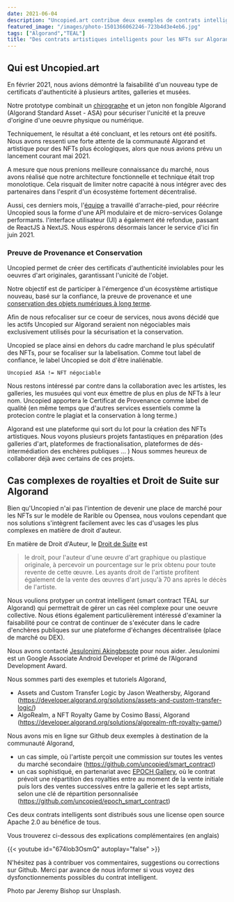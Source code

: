 ```yaml
---
date: 2021-06-04
description: "Uncopied.art contribue deux exemples de contrats intelligents pour gérer le droit de suite et les royalties pour des jetons non fongibles artistiques(NFTs) émis sur Algorand."
featured_image: "/images/photo-1501366062246-723b4d3e4eb6.jpg"
tags: ["Algorand","TEAL"]
title: "Des contrats artistiques intelligents pour les NFTs sur Algorand"
---
```


## Qui est Uncopied.art

En février 2021, nous avions démontré la faisabilité d'un nouveau type de certificats d'authenticité à plusieurs artites, galleries et musées. 

Notre prototype combinait un [chirographe](/fr/about/chirograph/) et un jeton non fongible Algorand (Algorand Standard Asset - ASA) pour sécuriser l'unicité et la preuve d'origine d'une oeuvre physique ou numérique. 

Techniquement, le résultat a été concluant, et les retours ont été positifs. Nous avons ressenti une forte attente de la communauté Algorand et artistique pour des NFTs plus écologiques, alors que nous avions prévu un lancement courant mai 2021.

A mesure que nous prenions meilleure connaissance du marché, nous avons réalisé que notre architecture fonctionnelle et technique était trop monolotique.  Cela risquait de limiter notre capacité à nous intégrer avec des partenaires dans l'esprit d'un écosystème fortement décentralisé. 

Aussi, ces derniers mois, l'[équipe](/fr/about/team/) a travaillé d'arrache-pied, pour réécrire Uncopied sous la forme d'une API modulaire et de micro-services Golange performants. l'interface utilisateur (UI) a également été refondue, passant de ReactJS à NextJS. Nous espérons désormais lancer le service d'ici fin juin 2021.  

### Preuve de Provenance et Conservation

Uncopied permet de créer des certificats d'authenticité inviolables pour les oeuvres d'art originales, garantissant l'unicité de l'objet. 

Notre objectif est de participer à l'émergence d'un écosystème artistique nouveau, basé sur la confiance, la preuve de provenance et une [conservation des objets numériques à long terme](/fr/blog/blockchain-museum-collection-inventory/).

Afin de nous refocaliser sur ce coeur de services, nous avons décidé que les actifs Uncopied sur Algorand seraient non négociables mais exclusivement utilisés pour la sécurisation et la conservation. 

Uncopied se place ainsi en dehors du cadre marchand le plus spéculatif des NFTs, pour se focaliser sur la labelisation. Comme tout label de confiance, le label Uncopied se doit d'être inaliénable.

    Uncopied ASA != NFT négociable

Nous restons intéressé par contre dans la collaboration avec les artistes, les galleries, les musuées qui vont eux émettre de plus en plus de NFTs à leur nom. Uncopied apportera le Certificat de Provenance comme label de qualité (en même temps que d'autres services essentiels comme la protecion contre le plagiat et la conservation à long terme.)

Algorand est une plateforme qui sort du lot pour la création des NFTs artistiques. Nous voyons plusieurs projets fantastiques en préparation (des galleries d'art, plateformes de fractionalisation, plateformes de dés-intermédiation des enchères publiques ... ) Nous sommes heureux de collaborer déjà avec certains de ces projets. 


## Cas complexes de royalties et Droit de Suite sur Algorand

Bien qu'Uncopied n'ai pas l'intention de devenir une place de marché pour les NFTs sur le modèle de Rarible ou Opensea, nous voulons cependant que nos solutions s'intègrent facilement avec les cas d'usages les plus complexes en matière de droit d'auteur.

En matière de Droit d'Auteur, le [Droit de Suite](https://fr.wikipedia.org/wiki/Droit_de_suite) est

>le droit, pour l'auteur d'une œuvre d'art graphique ou plastique originale, à percevoir un pourcentage sur le prix obtenu pour toute revente de cette œuvre. Les ayants droit de l'artiste profitent également de la vente des œuvres d'art jusqu'à 70 ans après le décès de l'artiste.

Nous voulions protyper un contrat intelligent (smart contract TEAL sur Algorand) qui permettrait de gérer un cas réel complexe pour une oeuvre collective. Nous étions également particulièrement intéressé d'examiner la faisabilité pour ce contrat de continuer de s'exécuter dans le cadre d'enchères publiques sur une plateforme d'échanges décentralisée (place de marché ou DEX).  

Nous avons contacté [Jesulonimi Akingbesote](https://github.com/Jesulonimi21) pour nous aider. Jesulonimi est un Google Associate Android Developer et primé de l’Algorand Development Award. 

Nous sommes parti des exemples et tutoriels Algorand,
- Assets and Custom Transfer Logic by Jason Weathersby, Algorand (https://developer.algorand.org/solutions/assets-and-custom-transfer-logic/)
- AlgoRealm, a NFT Royalty Game by Cosimo Bassi, Algorand (https://developer.algorand.org/solutions/algorealm-nft-royalty-game/)

Nous avons mis en ligne sur Github deux exemples à destination de la communauté Algorand,
- un cas simple, où l'artiste perçoit une commission sur toutes les ventes du marché secondaire (https://github.com/uncopied/smart_contract)
- un cas sophistiqué, en partenariat avec [EPOCH Gallery](https://epoch.gallery/), où le contrat prévoit une répartition des royalties entre au moment de la vente initiale puis lors des ventes successives entre la gallerie et les sept artists, selon une clé de répartition personnalisée (https://github.com/uncopied/epoch_smart_contract)

Ces deux contrats intelligents sont distribués sous une license open source Apache 2.0 au bénéfice de tous. 

Vous trouverez ci-dessous des explications complémentaires (en anglais)

{{< youtube id="674lob3OsmQ" autoplay="false" >}}

N'hésitez pas à contribuer vos commentaires, suggestions ou corrections sur Github. Merci par avance de nous informer si vous voyez des dysfonctionnements possibles du contrat intelligent. 

Photo par Jeremy Bishop sur Unsplash.
 

